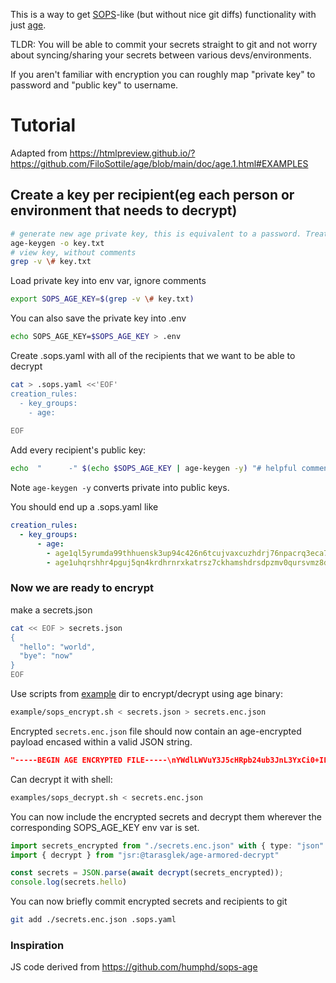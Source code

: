 This is a way to get [SOPS](https://github.com/getsops/sops)-like (but without nice git diffs) functionality with just [age](https://github.com/FiloSottile/age).

TLDR: You will be able to commit your secrets straight to git and not worry about syncing/sharing your secrets between various devs/environments.

If you aren't familiar with encryption you can roughly map "private key" to password and "public key" to username.

# Tutorial
Adapted from https://htmlpreview.github.io/?https://github.com/FiloSottile/age/blob/main/doc/age.1.html#EXAMPLES

## Create a key per recipient(eg each person or environment that needs to decrypt)
```sh
# generate new age private key, this is equivalent to a password. Treat accordingly
age-keygen -o key.txt
# view key, without comments
grep -v \# key.txt
```

Load private key into env var, ignore comments
```sh
export SOPS_AGE_KEY=$(grep -v \# key.txt)
```

You can also save the private key into .env
```sh
echo SOPS_AGE_KEY=$SOPS_AGE_KEY > .env
```

Create .sops.yaml with all of the recipients that we want to be able to decrypt
```sh
cat > .sops.yaml <<'EOF'
creation_rules:
  - key_groups:
    - age: 
      
EOF
```

Add every recipient's public key:
```sh
echo  "      -" $(echo $SOPS_AGE_KEY | age-keygen -y) "# helpful comment with description of recipient" >> .sops.yaml
```

Note `age-keygen -y` converts private into public keys.

You should end up a .sops.yaml like
```yaml
creation_rules:
  - key_groups:
      - age:  
        - age1ql5yrumda99thhuensk3up94c426n6tcujvaxcuzhdrj76npacrq3eca7e # deno deploy
        - age1uhqrshhr4pguj5qn4krdhrnrxkatrsz7ckhamshdrsdpzmv0qursvmz8d9 # smallweb
```

### Now we are ready to encrypt
make a secrets.json
```sh
cat << EOF > secrets.json
{
  "hello": "world",
  "bye": "now"
}
EOF
```

Use scripts from [example](https://github.com/tarasglek/age-armored-decrypt/tree/main/example) dir to encrypt/decrypt using age binary:
```sh
example/sops_encrypt.sh < secrets.json > secrets.enc.json
```

Encrypted `secrets.enc.json` file should now contain an age-encrypted payload encased within a valid JSON string. 
```json
"-----BEGIN AGE ENCRYPTED FILE-----\nYWdlLWVuY3J5cHRpb24ub3JnL3YxCi0+IFgyNTUxOSBzOURFMDRTbGFMemoyR1Np\nYnNjWE9TUkN1cFhNYVJDcCtZWjFlZEFtMkNJCnhXaVFiWk1tMFBZaVNVa2hNcDg1\nQ28wUk5qbmh0d0E4dXVwMnE0b3FPYk0KLT4gWDI1NTE5IGVJRTFQWXdvOE54NXdC\nNStFNXVVM3FNU3FkMzlQWXVPQkQyeCt1cW5SU2MKMENKYy93ZTI5VHR4VzVjUXpE\nUklKc1F6Ull6T3NMUTh6R1k1Yzc1c0ZGOAotLS0gc2FwZG1kUE9kZCtCZ3NSNWlN\nNkVyMlZhSmlweFAzUS80UXdvYytFR0lYRQqzSC7n9p84cSBaJnKd/3AAoGtKWUnZ\n1lT6V2dWWApCeEh2pcfEX+iIM8ZsAmws8fNqDS+a7SB4dQaHjGdmGr0NvSRr82Ts\nUw==\n-----END AGE ENCRYPTED FILE-----\n"
```

Can decrypt it with shell:
```sh
examples/sops_decrypt.sh < secrets.enc.json
```

You can now include the encrypted secrets and decrypt them wherever the corresponding SOPS_AGE_KEY env var is set.

```ts
import secrets_encrypted from "./secrets.enc.json" with { type: "json" };
import { decrypt } from "jsr:@tarasglek/age-armored-decrypt"

const secrets = JSON.parse(await decrypt(secrets_encrypted));
console.log(secrets.hello)
```

You can now briefly commit encrypted secrets and recipients to git
```sh
git add ./secrets.enc.json .sops.yaml
```

### Inspiration

JS code derived from https://github.com/humphd/sops-age

